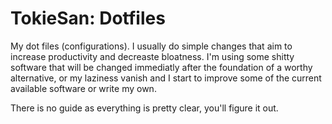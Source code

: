# TokieSan: Dotfiles

My dot files (configurations). I usually do simple changes that aim to increase productivity and decreaste bloatness. I'm using some shitty software that will be changed immediatly after the foundation of a worthy alternative, or my laziness vanish and I start to improve some of the current available software or write my own.

There is no guide as everything is pretty clear, you'll figure it out.

